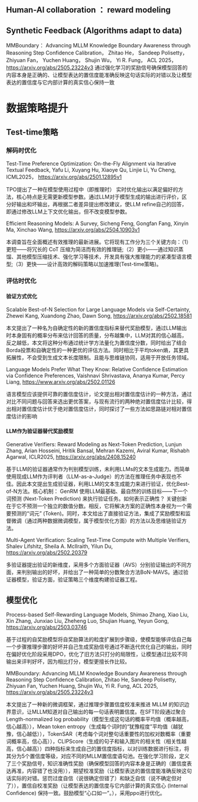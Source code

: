 ## Human-Al collaboration ： reward modeling

## Synthetic Feedback (Algorithms adapt to data)

MMBoundary： Advancing MLLM Knowledge Boundary Awareness through Reasoning Step Confidence Calibration， Zhitao He， Sandeep Polisetty， Zhiyuan Fan， Yuchen Huang， Shujin Wu， Yi R. Fung， ACL 2025， https://arxiv.org/abs/2505.23224v3
通过强化学习的奖励信号确保模型回答的内容本身是正确的、让模型表达的置信度能准确反映这句话实际的对错以及让模型表达的置信度与它内部计算的真实信心保持一致

# 数据策略提升
## Test-time策略

### 解码时优化
Test-Time Preference Optimization: On-the-Fly Alignment via Iterative Textual Feedback, Yafu Li, Xuyang Hu, Xiaoye Qu, Linjie Li, Yu Cheng, ICML2025， https://arxiv.org/abs/2501.12895v1 

TPO提出了一种在模型使用过程中（即推理时） 实时优化输出以满足偏好的方法，核心特点是无需更新模型参数。通过LLM对于模型生成的输出进行评价，区分好输出和坏输出，再根据二者差异提出修改建议，使LLM refine自己的回答，即通过修改LLM上下文优化输出，但不改变模型参数。

Efficient Reasoning Models: A Survey, Sicheng Feng, Gongfan Fang, Xinyin Ma, Xinchao Wang, https://arxiv.org/abs/2504.10903v1

本调查旨在全面概述有效推理的最新进展。它将现有工作分为三个关键方向：（1）更短——将冗长的 CoT 压缩为简洁而有效的推理链;（2）更小——通过知识蒸馏、其他模型压缩技术、强化学习等技术，开发具有强大推理能力的紧凑型语言模型;（3）更快——设计高效的解码策略以加速推理(Test-time策略)。



### 评估时优化
#### 验证方式优化
Scalable Best-of-N Selection for Large Language Models via Self-Certainty, Zhewei Kang, Xuandong Zhao, Dawn Song, https://arxiv.org/abs/2502.18581

本文提出了一种名为自确定性的新的置信度指标来替代奖励模型，通过LLM输出时本身固有的概率分布来估计回答的质量，分布越集中，LLM对其的信心越高，反之越低，本文将这种分布通过统计学方法量化为置信度分数，同时给出了结合Borda投票和自确定性的一种更优的评估方法。同时相比于平均token熵，其更具拓展性，不会受到生成文本长度限制。且能与思维链协同，适用于开放任务领域。

Language Models Prefer What They Know: Relative Confidence Estimation via Confidence Preferences, Vaishnavi Shrivastava, Ananya Kumar, Percy Liang, https://www.arxiv.org/abs/2502.01126

语言模型应该提供可靠的置信度估计，论文提出相对置信度估计的一种方法，通过对比不同问题与回答来选出更优答案，与现有流行的两种绝对置信度估计比较，得出相对置信度估计优于绝对置信度估计，同时探讨了一些方法如思路链对相对置信度估计的影响

#### LLM作为验证器替代奖励模型

Generative Verifiers: Reward Modeling as Next-Token Prediction, Lunjun Zhang, Arian Hosseini, Hritik Bansal, Mehran Kazemi, Aviral Kumar, Rishabh Agarwal, ICLR2025, https://arxiv.org/abs/2408.15240

基于LLM的验证器通常作为判别模型训练，未利用LLMs的文本生成能力。而简单使用现成LLM作为评判者（LLM-as-a-Judge）的方法在推理任务中表现也不佳。因此本文提出生成验证器，利用LLM的文本生成能力来进行验证，优化Best-of-N方法。核心机制： GenRM 使用LLM最基础、最自然的训练目标——下一个词预测 (Next-Token Prediction) 来执行验证任务。如何表示正确性？ 关键创新在于它不预测一个独立的数值分数。相反，它将解决方案的正确性本身视为一个需要预测的“词元” (Token)。同时，本文给出了直接验证方法，集成了奖励模型和监督微调（通过两种数据微调模型，属于模型优化方面）的方法以及思维链验证方法。

Multi-Agent Verification: Scaling Test-Time Compute with Multiple Verifiers, Shalev Lifshitz, Sheila A. McIlraith, Yilun Du, https://arxiv.org/abs/2502.20379

多验证器提出验证的新维度，采用多个方面验证器（AVS）分别验证输出的不同方面，来判别输出的好坏，并给出了一种简单的分数聚合方法BoN-MAVS。通过验证器模型，验证方面，验证策略三个维度构建验证器工程。



## 模型优化

Process-based Self-Rewarding Language Models, Shimao Zhang, Xiao Liu, Xin Zhang, Junxiao Liu, Zheheng Luo, Shujian Huang, Yeyun Gong, https://arxiv.org/abs/2503.03746

基于过程的自奖励模型将自奖励算法的粒度扩展到步骤级，使模型能够评估自己每一个步骤推理步骤的好坏并自己生成奖励信号通过不断迭代优化自己的输出，同时在偏好优化阶段采用DPO，优化了旧方法只打分的局限性，让模型通过比较不同输出来评判好坏，因为相比打分，模型更擅长作比较。

MMBoundary: Advancing MLLM Knowledge Boundary Awareness through Reasoning Step Confidence Calibration, Zhitao He, Sandeep Polisetty, Zhiyuan Fan, Yuchen Huang, Shujin Wu, Yi R. Fung, ACL 2025, https://arxiv.org/abs/2505.23224v3

本文提出了一种新的微调框架，通过推理步骤置信度校准来推进 MLLM 的知识边界意识，让MLLM知道对自己输出的每一句话表明置信度。在SFT阶段通过聚合Length-normalized log probability（模型生成这句话的概率平均值（概率越高，信心越高）），Mean token entropy（生成每个词时的“犹豫程度”平均值（越犹豫，信心越低）），TokenSAR（考虑每个词对整句话重要性的加权对数概率（重要词概率高，信心高）），CLIPScore（生成的句子和输入图片的相关性（相关性越高，信心越高））四种指标来生成自己的置信度指标，以对训练数据进行标注，将其分为5个置信度等级，对应不同的MLLM置信度语句池。在强化学习阶段，定义了三个奖励信号，知识准确性奖励（确保模型回答的内容本身是正确的（置信度表达再准，内容错了也没用）），期望校准奖励（让模型表达的置信度能准确反映这句话实际的对错。惩罚过度自信（说很确定但错了）和缺乏自信（说不确定但对了）），置信自校准奖励（让模型表达的置信度与它内部计算的真实信心 (Internal Confidence) 保持一致。鼓励模型“心口如一”。），采用ppo进行优化。

